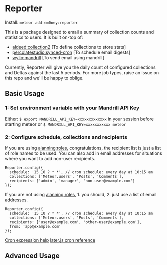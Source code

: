 # Reporter

Install: `meteor add em0ney:reporter`

This is a package designed to email a summary of collection counts and statistics to users.  It is built on-top of:

- [aldeed:collection2](https://atmospherejs.com/aldeed/collection2)              [To define collections to store stats]
- [percolatestudio:synced-cron](https://atmospherejs.com/percolatestudio/synced-cron)     [To schedule email digests]
- [wylio:mandrill](https://atmospherejs.com/wylio/mandrill)                  [To send email using mandrill]

Currently, Reporter will give you the daily count of configured collections and Deltas against the last 5 periods.  For more job types, raise an issue on this repo and we'll be happy to oblige.

## Basic Usage

### 1: Set environment variable with your Mandrill API Key

Either: `$ export MANDRILL_API_KEY=xxxxxxxxxxxxx` in your session before starting meteor or `$ MANDRILL_API_KEY=xxxxxxxxxxx meteor`


### 2: Configure schedule, collections and recipients

If you are using [alanning:roles](https://atmospherejs.com/alanning/roles), congratulations, the recipient list is just a list of role names to be used.  You can also add in email addresses for situations where you want to add non-user recipients.

    Reporter.config({
      schedule: '15 10 ? * *', // cron schedule: every day at 10:15 am 
      collections: ['Meteor.users', 'Posts', 'Comments'],
      recipients: ['admin', 'manager', 'non-user@example.com']
    });

If you are not using [alanning:roles](https://atmospherejs.com/alanning/roles), 1. you should, 2. just use a list of email addresses.

    Reporter.config({
      schedule: '15 10 ? * *', // cron schedule: every day at 10:15 am 
      collections: ['Meteor.users', 'Posts', 'Comments'],
      recipients: ['user@example.com', 'other-user@example.com'],
      from: 'app@example.com'
    });

[Cron expression help](http://www.cronmaker.com/)
[later.js cron reference](http://bunkat.github.io/later/parsers.html#cron)

## Advanced Usage
